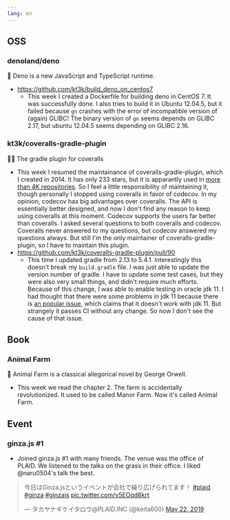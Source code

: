 ```yaml
---
lang: en
---
```


## OSS

### denoland/deno

🦕 Deno is a new JavaScript and TypeScript runtime.

- https://github.com/kt3k/build_deno_on_centos7
  - This week I created a Dockerfile for building deno in CentOS 7. It was
    successfully done. I also tries to build it in Ubuntu 12.04.5, but it failed
    because `gn` crashes with the error of incompatible version of (again)
    GLIBC! The binary version of `gn` seems depends on GLIBC 2.17, but ubuntu
    12.04.5 seems depending on GLIBC 2.16.

### kt3k/coveralls-gradle-plugin

👨‍🔧 The gradle plugin for coveralls

- This week I resumed the maintainance of coveralls-gradle-plugin, which I
  created in 2014. It has only 233 stars, but it is apparantly used in
  [more than 4K repositories](https://github.com/search?q=filename%3Abuild.gradle+com.github.kt3k.coveralls).
  So I feel a little responsibility of maintaining it, though personally I
  stopped using coveralls in favor of codecov. In my opinion, codecov has big
  advantages over coveralls. The API is essentially better designed, and now I
  don't find any reason to keep using coveralls at this moment. Codecov supports
  the users far better than coveralls. I asked several questions to both
  coveralls and codecov. Coveralls never answered to my questions, but codecov
  answered my questions always. But still I'm the only maintainer of
  coveralls-gradle-plugin, so I have to maintain this plugin.
- https://github.com/kt3k/coveralls-gradle-plugin/pull/90
  - This time I updated gradle from 2.13 to 5.4.1. Interestingly this doesn't
    break my `build.gradle` file. I was just able to update the version number
    of gradle. I have to update some test cases, but they were also very small
    things, and didn't require much efforts. Because of this change, I was able
    to enable testing in oracle jdk 11. I had thought that there were some
    problems in jdk 11 because there is
    [an popular issue](https://github.com/kt3k/coveralls-gradle-plugin/issues/85),
    which claims that it doesn't work with jdk 11. But strangely it passes CI
    without any change. So now I don't see the cause of that issue.

## Book

### Animal Farm

🐖 Animal Farm is a classical allegorical novel by George Orwell.

- This week we read the chapter 2. The farm is accidentally revolutionized. It
  used to be called Manor Farm. Now it's called Animal Farm.

## Event

### ginza.js #1

- Joined ginza.js #1 with many friends. The venue was the office of PLAID. We
  listened to the talks on the grass in their office. I liked @naru0504's talk
  the best.

<blockquote class="twitter-tweet"><p lang="ja" dir="ltr">今日はGinza.jsというイベントが会社で繰り広げられてます！ <a href="https://twitter.com/hashtag/plaid?src=hash&amp;ref_src=twsrc%5Etfw">#plaid</a> <a href="https://twitter.com/hashtag/ginza?src=hash&amp;ref_src=twsrc%5Etfw">#ginza</a> <a href="https://twitter.com/hashtag/ginzajs?src=hash&amp;ref_src=twsrc%5Etfw">#ginzajs</a> <a href="https://t.co/v5EOqd6krt">pic.twitter.com/v5EOqd6krt</a></p>&mdash; タカヤナギケイタロウ@PLAID.INC (@keita600) <a href="https://twitter.com/keita600/status/1131167110741127168?ref_src=twsrc%5Etfw">May 22, 2019</a></blockquote> <script async src="https://platform.twitter.com/widgets.js" charset="utf-8"></script>
